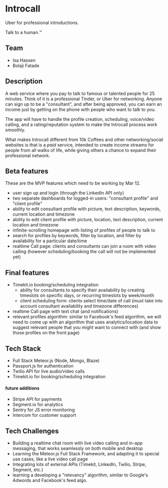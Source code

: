 # Introcall
Uber for professional introductions.

Talk to a human.™

## Team
- Isa Hassen
- Bolaji Fatade

## Description

A web service where you pay to talk to famous or talented people for 25 minutes.
Think of it is a professional Tinder, or Uber for networking. Anyone can
sign up to be a "consultant", and after being approved, you can earn an income
just by getting on the phone with people who want to talk to you.

The app will have to handle the profile creation, scheduling, voice/video
calling, and a rating/reputation system to make the Introcall process work
smoothly.

What makes Introcall different from 10k Coffees and other networking/social
websites is that is a *paid* service, intended to create income streams for
people from all walks of life, while giving others a chance to expand their
professional network.

## Beta features

These are the MVP features which need to be working by Mar 12.

- user sign up and login (through the LinkedIn API only)
- two separate dashboards for logged-in users: "consultant profile" and "client profile"
- ability to edit consultant profile with picture, text description, keywords,
current location and timezone
- ability to edit client profile with picture, location, text description,
current location and timezone
- infinite-scrolling homepage with listing of profiles of people to talk to
- search for profiles by keywords, filter by location, and filter by availability
 for a particular date/time
- realtime Call page: clients and consultants can join a room with video calling
(however scheduling/booking the call will not be implemented yet)

## Final features

- Timekit.io booking/scheduling integration
  - ability for consultants to specify their availability by creating timeslots
on specific days, or recurring timeslots by week/month
  - client scheduling form: clients select time/date of call (must take into account 
consultant availability and timezone differences)
- realtime Call page with text chat (and notifications)
- relevant profiles algorithm: similar to Facebook's feed algorithm, we will
  need to come up with an algorithm that uses analytics/location data to suggest
  relevant people that you might want to connect with (and show those profiles
  on the front page)

## Tech Stack

- Full Stack Meteor.js (Node, Mongo, Blaze)
- Passport.js for authentication
- Twilio API for live audio/video calls
- Timekit.io for booking/scheduling integration

#### future additions

- Stripe API for payments
- Segment.io for analytics
- Sentry for JS error monitoring
- Intercom for customer support

## Tech Challenges

- Building a realtime chat room with live video calling and in-app messaging, 
that works seamlessly on both mobile and desktop
- Learning the Meteor.js Full Stack Framework, and adapting it to special use
cases, like a live video call page
- Integrating lots of external APIs (Timekit, LinkedIn, Twilio, Stripe, 
Segment, etc.)
- learning a developing a "relevancy" algorithm, similar to Google's Adwords
  and Facebook's feed algo.